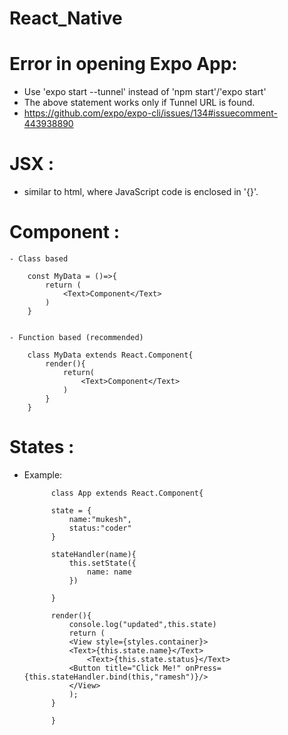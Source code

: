 # React_Native

# Error in opening Expo App:
- Use 'expo start --tunnel' instead of 'npm start'/'expo start'
- The above statement works only if Tunnel URL is found.
- https://github.com/expo/expo-cli/issues/134#issuecomment-443938890

# JSX : 
- similar to html, where JavaScript code is enclosed in '{}'.

# Component : 
    - Class based

        const MyData = ()=>{
            return (
                <Text>Component</Text>
            )
        }


    - Function based (recommended)
        
        class MyData extends React.Component{
            render(){
                return(
                    <Text>Component</Text>
                )
            }
        }

# States :

- Example:
                    
            class App extends React.Component{

            state = {
                name:"mukesh",
                status:"coder"
            }

            stateHandler(name){
                this.setState({
                    name: name
                })
                
            } 
            
            render(){
                console.log("updated",this.state)
                return (
                <View style={styles.container}>
                <Text>{this.state.name}</Text>
                    <Text>{this.state.status}</Text>
                <Button title="Click Me!" onPress={this.stateHandler.bind(this,"ramesh")}/>
                </View>
                );
            }
            
            }
